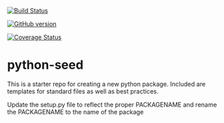 [![Build Status](https://travis-ci.org/iiddoo/python-sample-package.svg?branch=master)](https://travis-ci.org/iiddoo/python-sample-package)

[![GitHub version](https://badge.fury.io/gh/iiddoo%2Fpython-sample-package.svg)](https://badge.fury.io/gh/iiddoo%2Fpython-sample-package)

[![Coverage Status](https://coveralls.io/repos/github/iiddoo/python-sample-package/badge.svg?branch=dev)](https://coveralls.io/github/iiddoo/python-sample-package?branch=dev)

# python-seed

This is a starter repo for creating a new python package. Included are templates for standard files as well as best practices.

Update the setup.py file to reflect the proper PACKAGENAME and rename the PACKAGENAME to the name of the package
